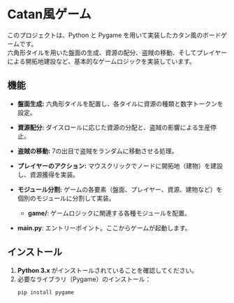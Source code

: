 # Catan風ゲーム

このプロジェクトは、Python と Pygame を用いて実装したカタン風のボードゲームです。  
六角形タイルを用いた盤面の生成、資源の配分、盗賊の移動、そしてプレイヤーによる開拓地建設など、基本的なゲームロジックを実装しています。

## 機能
- **盤面生成:** 六角形タイルを配置し、各タイルに資源の種類と数字トークンを設定。
- **資源配分:** ダイスロールに応じた資源の分配と、盗賊の影響による生産停止。
- **盗賊の移動:** 7の出目で盗賊をランダムに移動させる処理。
- **プレイヤーのアクション:** マウスクリックでノードに開拓地（建物）を建設し、資源獲得を実装。
- **モジュール分割:** ゲームの各要素（盤面、プレイヤー、資源、建物など）を個別のモジュールに分割して実装。

  - **game/**: ゲームロジックに関連する各種モジュールを配置。
- **main.py**: エントリーポイント。ここからゲームが起動します。

## インストール
1. **Python 3.x** がインストールされていることを確認してください。
2. 必要なライブラリ（Pygame）のインストール：
   ```bash
   pip install pygame

